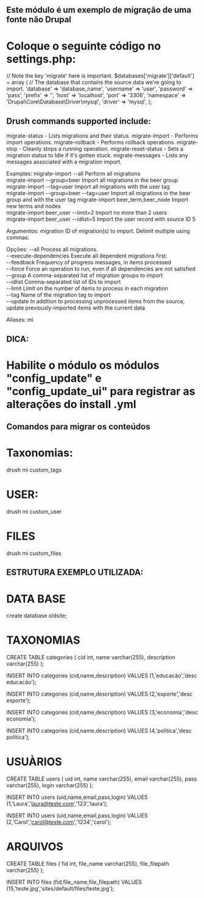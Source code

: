 ## Este módulo é um exemplo de migração de uma fonte não Drupal

# Coloque o seguinte código no settings.php:

// Note the key 'migrate' here is important.
$databases['migrate']['default'] = array (
 // The database that contains the source data we're going to import.
 'database' => 'database_name',
 'username' => 'user',
 'password' => 'pass',
 'prefix' => '',
 'host' => 'localhost',
 'port' => '3306',
 'namespace' => 'Drupal\\Core\\Database\\Driver\\mysql',
 'driver' => 'mysql',
);


## Drush commands supported include:

migrate-status - Lists migrations and their status.
migrate-import - Performs import operations.
migrate-rollback - Performs rollback operations.
migrate-stop - Cleanly stops a running operation.
migrate-reset-status - Sets a migration status to Idle if it's gotten stuck.
migrate-messages - Lists any messages associated with a migration import.

Examples:
 migrate-import --all                      Perform all migrations                                        
 migrate-import --group=beer               Import all migrations in the beer group                       
 migrate-import --tag=user                 Import all migrations with the user tag                       
 migrate-import --group=beer --tag=user    Import all migrations in the beer group and with the user tag 
 migrate-import beer_term,beer_node        Import new terms and nodes                                    
 migrate-import beer_user --limit=2        Import no more than 2 users                                   
 migrate-import beer_user --idlist=5       Import the user record with source ID 5

Argumentos:
 migration                                 ID of migration(s) to import. Delimit multiple using commas.

Opções:
 --all                                     Process all migrations.                                                                                              
 --execute-dependencies                    Execute all dependent migrations first.                                                                              
 --feedback                                Frequency of progress messages, in items processed                                                                   
 --force                                   Force an operation to run, even if all dependencies are not satisfied                                                
 --group                                   A comma-separated list of migration groups to import                                                                 
 --idlist                                  Comma-separated list of IDs to import                                                                                
 --limit                                   Limit on the number of items to process in each migration                                                            
 --tag                                     Name of the migration tag to import                                                                                  
 --update                                   In addition to processing unprocessed items from the source, update previously-imported items with the current data

Aliases: mi


## DICA:

# Habilite o módulo os módulos "config_update" e "config_update_ui" para registrar as alterações do install .yml


## Comandos para migrar os conteúdos

# Taxonomias:

drush mi custom_tags

# USER:

drush mi custom_user

# FILES 

drush mi custom_files


## ESTRUTURA EXEMPLO UTILIZADA:

# DATA BASE

create database oldsite;


# TAXONOMIAS

CREATE TABLE categories (
	cid int,
	name varchar(255),
	description varchar(255)
);

INSERT INTO categories (cid,name,description)
VALUES (1,'educacão','desc educacão');

INSERT INTO categories (cid,name,description)
VALUES (2,'esporte','desc esporte');

INSERT INTO categories (cid,name,description)
VALUES (3,'economia','desc economia');

INSERT INTO categories (cid,name,description)
VALUES (4,'política','desc política');


# USUÀRIOS

CREATE TABLE users (
	uid int,
	name varchar(255),
	email varchar(255),
	pass varchar(255),
	login varchar(255)
);

INSERT INTO users (uid,name,email,pass,login)
VALUES (1,'Laura','laura@teste.com','123','laura');

INSERT INTO users (uid,name,email,pass,login)
VALUES (2,'Carol','carol@teste.com','1234','carol');


# ARQUIVOS

CREATE TABLE files (
	fid int,
	file_name varchar(255),
	file_filepath varchar(255)
);

INSERT INTO files (fid,file_name,file_filepath) 
VALUES (15,'teste.jpg','sites/default/files/teste.jpg');


